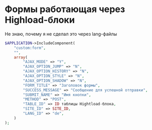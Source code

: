 # Формы работающая через Highload-блоки

Не знаю, почему я не сделал это через lang-файлы

```php
$APPLICATION->IncludeComponent(
    "custom:form",
    "",
    array(
        "AJAX_MODE" => "Y",
        "AJAX_OPTION_JUMP" => "N",
        "AJAX_OPTION_HISTORY" => "N",
        "AJAX_OPTION_STYLE" => "N",
        "AJAX_OPTION_SHADOW" => "N",
        "FORM_TITLE" => "Заголовок формы",
        "SUCCESS_MESSAGE" => "Сообщение для успешной отправки",
        "SUBMIT_NAME" => "Имя кнопки",
        "METHOD" => "POST",
        "TABLE_ID" => ID таблицы Hightload-блока,
        "SITE_ID" => SITE_ID,
        "LANG_ID" => "de",
    )
);
```

